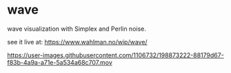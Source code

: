 # wave
wave visualization with Simplex and Perlin noise.

see it live at: https://www.wahlman.no/wip/wave/

https://user-images.githubusercontent.com/1106732/198873222-88179d67-f83b-4a9a-a71e-5a534a68c707.mov


